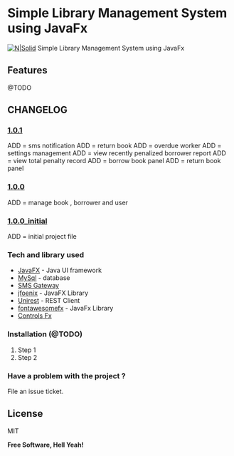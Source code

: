 # Simple Library Management System using JavaFx

[![N|Solid](https://jaxenter.com/wp-content/uploads/2013/03/javafx.1.png)](#)
Simple Library Management System using JavaFx

## Features
@TODO


## CHANGELOG
### [1.0.1](https://github.com/kevindaus/library-management-system-javafx/releases/tag/1.0.1)
ADD = sms notification
ADD = return book 
ADD = overdue worker
ADD = settings management
ADD = view recently penalized borrower report
ADD = view total penalty record 
ADD = borrow book panel
ADD = return book panel

### [1.0.0](https://github.com/kevindaus/library-management-system-javafx/releases/tag/1.0.0)
ADD = manage book , borrower and user

### [1.0.0_initial](https://github.com/kevindaus/library-management-system-javafx/releases/tag/1.0.0)
ADD = initial project file

### Tech and library used
* [JavaFX](http://www.oracle.com/technetwork/java/javafx/overview/index.html) - Java UI framework
* [MySql](https://www.mysql.com/) - database
* [SMS Gateway](https://semaphore.co/)
* [jfoenix](http://www.jfoenix.com/) - JavaFX Library
* [Unirest](http://unirest.io/) - REST Client
* [fontawesomefx](https://bitbucket.org/Jerady/fontawesomefx) - JavaFx Library
* [Controls Fx](http://fxexperience.com/controlsfx/)

### Installation (@TODO)
1. Step 1
2. Step 2


### Have a problem with the project ? 

File an issue ticket. 


License
----

MIT

**Free Software, Hell Yeah!**

